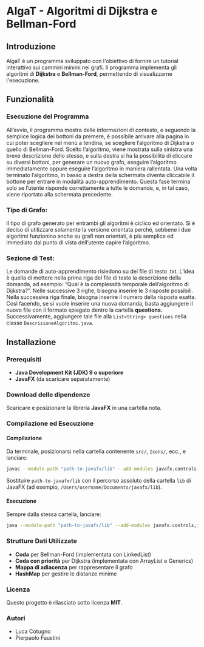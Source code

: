 # AlgaT - Algoritmi di Dijkstra e Bellman-Ford

## Introduzione

AlgaT è un programma sviluppato con l'obiettivo di fornire un tutorial interattivo sui cammini minimi nei grafi. Il programma implementa gli algoritmi di **Dijkstra** e **Bellman-Ford**, permettendo di visualizzarne l'esecuzione.

## Funzionalità

### Esecuzione del Programma

All’avvio, il programma mostra delle informazioni di contesto, e seguendo la semplice logica dei bottoni da premere, è possibile arrivare alla pagina in cui poter scegliere nel menù a tendina, se scegliere l’algoritmo di Dijkstra o quello di Bellman-Ford.
Scelto l’algoritmo, viene mostrata sulla sinistra una breve descrizione dello stesso, e sulla destra si ha la possibilità di cliccare su diversi bottoni, per generare un nuovo grafo, eseguire l’algoritmo immediatamente oppure eseguire l’algoritmo in maniera rallentata. 
Una volta terminato l’algoritmo, in basso a destra della schermata diventa cliccabile il bottone per entrare in modalità auto-apprendimento.
Questa fase termina solo se l’utente risponde correttamente a tutte le domande, e, in tal caso, viene riportato alla schermata precedente.

### Tipo di Grafo:

Il tipo di grafo generato per entrambi gli algoritmi è ciclico ed orientato.
Si è deciso di utilizzare solamente la versione orientata perché, sebbene i due algoritmi funzionino anche su grafi non orientati, è più semplice ed immediato dal punto di vista dell’utente capire l’algoritmo.

### Sezione di Test:

Le domande di auto-apprendimento risiedono su dei file di testo .txt.
L’idea è quella di mettere nella prima riga del file di testo la descrizione della domanda, ad esempio: “Qual è la complessità temporale dell’algoritmo di Dijkstra?”.
Nelle successive 3 righe, bisogna inserire le 3 risposte possibili.
Nella successiva riga finale, bisogna inserire il numero della risposta esatta.
Così facendo, se si vuole inserire una nuova domanda, basta aggiungere il nuovo file con il formato spiegato dentro la cartella **questions**. Successivamente, aggiungere tale file alla `List<String> questions` nella classe `DescrizioneAlgoritmi.java`.

## Installazione

### Prerequisiti

- **Java Development Kit (JDK) 9 o superiore**
- **JavaFX** (da scaricare separatamente)

### Download delle dipendenze

Scaricare e posizionare la libreria **JavaFX** in una cartella nota.

### Compilazione ed Esecuzione

#### Compilazione

Da terminale, posizionarsi nella cartella contenente `src/`, `Icons/`, ecc., e lanciare:

```bash
javac --module-path "path-to-javafx/lib" --add-modules javafx.controls,javafx.fxml -d bin src/*.java
```

Sostituire `path-to-javafx/lib` con il percorso assoluto della cartella `lib` di JavaFX (ad esempio, `/Users/username/Documents/javafx/lib`).

#### Esecuzione

Sempre dalla stessa cartella, lanciare:

```bash
java --module-path "path-to-javafx/lib" --add-modules javafx.controls,javafx.fxml -cp "bin:." WelcomePage
```
### Strutture Dati Utilizzate

- **Coda** per Bellman-Ford (implementata con LinkedList)
- **Coda con priorità** per Dijkstra (implementata con ArrayList e Generics)
- **Mappa di adiacenza** per rappresentare il grafo
- **HashMap** per gestire le distanze minime

### Licenza

Questo progetto è rilasciato sotto licenza **MIT**.

### Autori 

- Luca Cotugno
- Pierpaolo Faustini








